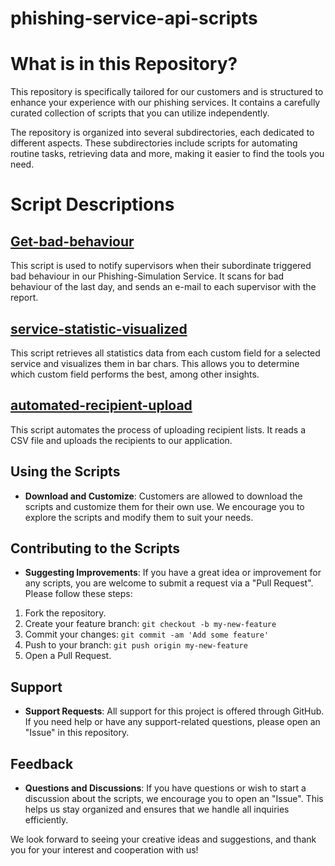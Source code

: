 # phishing-service-api-scripts

# What is in this Repository?
This repository is specifically tailored for our customers and is structured to enhance your experience with our phishing services. It contains a carefully curated collection of scripts that you can utilize independently.

The repository is organized into several subdirectories, each dedicated to different aspects. These subdirectories include scripts for automating routine tasks, retrieving data and more, making it easier to find the tools you need.

# Script Descriptions

##  [Get-bad-behaviour](Get-bad-behaviour/README.md)
This script is used to notify supervisors when their subordinate triggered bad behaviour in our Phishing-Simulation Service. It scans for bad behaviour of the last day, and sends an e-mail to each supervisor with the report.

##  [service-statistic-visualized](service-statistic-visualized/README.md)
This script retrieves all statistics data from each custom field for a selected service and visualizes them in bar chars. This allows you to determine which custom field performs the best, among other insights.

## [automated-recipient-upload](automated-recipient-upload/README.md)
This script automates the process of uploading recipient lists. It reads a CSV file and uploads the recipients to our application.

## Using the Scripts

- **Download and Customize**: Customers are allowed to download the scripts and customize them for their own use. We encourage you to explore the scripts and modify them to suit your needs.

## Contributing to the Scripts

- **Suggesting Improvements**: If you have a great idea or improvement for any scripts, you are welcome to submit a request via a "Pull Request". Please follow these steps:
1. Fork the repository.
2. Create your feature branch: `git checkout -b my-new-feature`
3. Commit your changes: `git commit -am 'Add some feature'`
4. Push to your branch: `git push origin my-new-feature`
5. Open a Pull Request.

## Support

- **Support Requests**: All support for this project is offered through GitHub. If you need help or have any support-related questions, please open an "Issue" in this repository.

## Feedback

- **Questions and Discussions**: If you have questions or wish to start a discussion about the scripts, we encourage you to open an "Issue". This helps us stay organized and ensures that we handle all inquiries efficiently.

We look forward to seeing your creative ideas and suggestions, and thank you for your interest and cooperation with us!